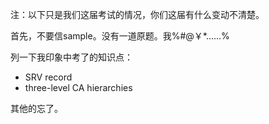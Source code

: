 注：以下只是我们这届考试的情况，你们这届有什么变动不清楚。



首先，不要信sample。没有一道原题。我%#@￥*……%

列一下我印象中考了的知识点：

- SRV record
- three-level CA hierarchies

其他的忘了。

